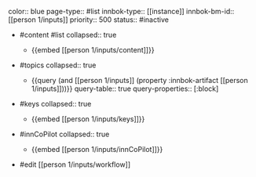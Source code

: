color:: blue
page-type:: #list
innbok-type:: [[instance]]
innbok-bm-id:: [[person 1/inputs]]
priority:: 500
status:: #inactive

- #content #list
  collapsed:: true
	- {{embed [[person 1/inputs/content]]}}
- #topics
   collapsed:: true
    - {{query (and [[person 1/inputs]] (property :innbok-artifact [[person 1/inputs]]))}}
      query-table:: true
      query-properties:: [:block]
- #keys
  collapsed:: true
	- {{embed [[person 1/inputs/keys]]}}
- #innCoPilot
   collapsed:: true
	 - {{embed [[person 1/inputs/innCoPilot]]}}

- #edit [[person 1/inputs/workflow]]

